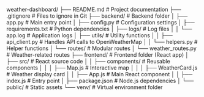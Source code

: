 weather-dashboard/
├── README.md              # Project documentation
├── .gitignore             # Files to ignore in Git
├── backend/               # Backend folder
│   ├── app.py             # Main entry point
│   ├── config.py          # Configuration settings
│   ├── requirements.txt   # Python dependencies
│   ├── logs/              # Log files
│   │   └── app.log        # Application logs
│   ├── utils/             # Utility functions
│   │   ├── api_client.py  # Handles API calls to OpenWeatherMap
│   │   └── helpers.py     # Helper functions
│   └── routes/            # Modular routes
│       └── weather_routes.py # Weather-related routes
├── frontend/              # Frontend folder (React app)
│   ├── src/               # React source code
│   │   ├── components/    # Reusable components
│   │   │   ├── Map.js     # Interactive map
│   │   │   ├── WeatherCard.js # Weather display card
│   │   ├── App.js         # Main React component
│   │   ├── index.js       # Entry point
│   ├── package.json       # Node.js dependencies
│   └── public/            # Static assets
└── venv/                  # Virtual environment folder
